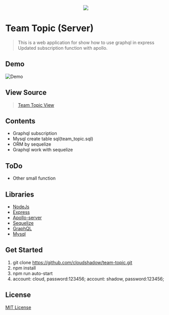 <p align="center"><img src="https://user-images.githubusercontent.com/1182967/34776160-d0cdee06-f650-11e7-8119-b42c0c324e8f.png"/></p>

# Team Topic (Server)
  > This is a web application for show how to use graphql in express
  > Updated subscription function with apollo.

## Demo
  ![Demo](https://user-images.githubusercontent.com/1182967/35098855-c701375c-fc90-11e7-87cb-6520edda5b5f.gif)

## View Source
  > [Team Topic View](https://github.com/cloudshadow/team-topic-view)

## Contents
  * Graphql subscription
  * Mysql create table sql(team_topic.sql)
  * ORM by sequelize
  * Graphql work with sequelize

## ToDo
  * Other small function

## Libraries
  * [NodeJs](https://nodejs.org/)
  * [Express](https://expressjs.com/)
  * [Apollo-server](https://www.apollographql.com/docs/apollo-server/)
  * [Sequelize](http://docs.sequelizejs.com/)
  * [GraphQL](http://graphql.org/)
  * [Mysql](https://www.mysql.com/)

## Get Started
1. git clone https://github.com/cloudshadow/team-topic.git
2. npm install
3. npm run auto-start
4. account: cloud, password:123456; account: shadow, password:123456;

## License

[MIT License](LICENSE)

